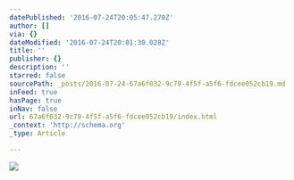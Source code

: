 ```yaml
---
datePublished: '2016-07-24T20:05:47.270Z'
author: []
via: {}
dateModified: '2016-07-24T20:01:30.028Z'
title: ''
publisher: {}
description: ''
starred: false
sourcePath: _posts/2016-07-24-67a6f032-9c79-4f5f-a5f6-fdcee052cb19.md
inFeed: true
hasPage: true
inNav: false
url: 67a6f032-9c79-4f5f-a5f6-fdcee052cb19/index.html
_context: 'http://schema.org'
_type: Article

---
```

![](https://the-grid-user-content.s3-us-west-2.amazonaws.com/d0fd4f17-9855-4ddc-87f7-50c84de62c32.jpg)